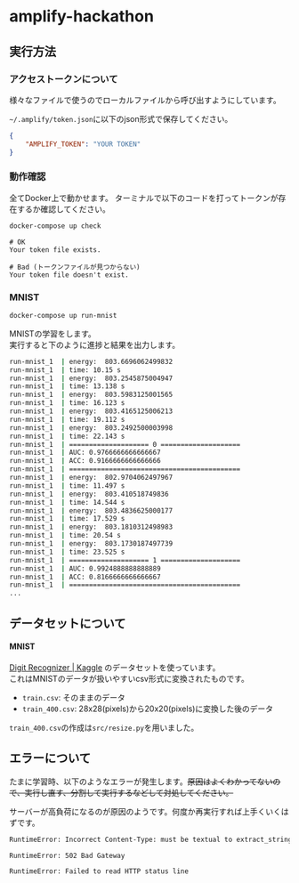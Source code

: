 # amplify-hackathon

## 実行方法

### アクセストークンについて

様々なファイルで使うのでローカルファイルから呼び出すようにしています。

`~/.amplify/token.json`に以下のjson形式で保存してください。

```~/.amplify/token.json
{
    "AMPLIFY_TOKEN": "YOUR TOKEN"
}
```

### 動作確認

全てDocker上で動かせます。 ターミナルで以下のコードを打ってトークンが存在するか確認してください。

```bash
docker-compose up check
```

```
# OK
Your token file exists.

# Bad (トークンファイルが見つからない)
Your token file doesn't exist.
```

### MNIST

```bash
docker-compose up run-mnist
```

MNISTの学習をします。  \
実行すると下のように進捗と結果を出力します。

```bash
run-mnist_1  | energy:  803.6696062499832
run-mnist_1  | time: 10.15 s
run-mnist_1  | energy:  803.2545875004947
run-mnist_1  | time: 13.138 s
run-mnist_1  | energy:  803.5983125001565
run-mnist_1  | time: 16.123 s
run-mnist_1  | energy:  803.4165125006213
run-mnist_1  | time: 19.112 s
run-mnist_1  | energy:  803.2492500003998
run-mnist_1  | time: 22.143 s
run-mnist_1  | ==================== 0 ====================
run-mnist_1  | AUC: 0.9766666666666667
run-mnist_1  | ACC: 0.9166666666666666
run-mnist_1  | ===========================================
run-mnist_1  | energy:  802.9704062497967
run-mnist_1  | time: 11.497 s
run-mnist_1  | energy:  803.410518749836
run-mnist_1  | time: 14.544 s
run-mnist_1  | energy:  803.4836625000177
run-mnist_1  | time: 17.529 s
run-mnist_1  | energy:  803.1810312498983
run-mnist_1  | time: 20.54 s
run-mnist_1  | energy:  803.1730187497739
run-mnist_1  | time: 23.525 s
run-mnist_1  | ==================== 1 ====================
run-mnist_1  | AUC: 0.9924888888888889
run-mnist_1  | ACC: 0.8166666666666667
run-mnist_1  | ===========================================
...
```

## データセットについて

#### MNIST

[Digit Recognizer | Kaggle](https://www.kaggle.com/c/digit-recognizer) のデータセットを使っています。  
これはMNISTのデータが扱いやすいcsv形式に変換されたものです。

- `train.csv`: そのままのデータ
- `train_400.csv`: 28x28(pixels)から20x20(pixels)に変換した後のデータ

`train_400.csv`の作成は`src/resize.py`を用いました。

## エラーについて

たまに学習時、以下のようなエラーが発生します。~~原因はよくわかってないので、実行し直す、分割して実行するなどして対処してください。~~ 

サーバーが高負荷になるのが原因のようです。何度か再実行すれば上手くいくはずです。

```bash
RuntimeError: Incorrect Content-Type: must be textual to extract_string, JSON to extract_json.
```

```bash
RuntimeError: 502 Bad Gateway
```

```bash
RuntimeError: Failed to read HTTP status line
```